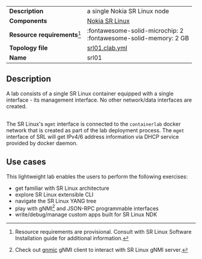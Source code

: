 |                               |                                                                      |
| ----------------------------- | -------------------------------------------------------------------- |
| **Description**               | a single Nokia SR Linux node                                         |
| **Components**                | [Nokia SR Linux][srl]                                                |
| **Resource requirements**[^1] | :fontawesome-solid-microchip: 2 <br/>:fontawesome-solid-memory: 2 GB |
| **Topology file**             | [srl01.clab.yml][topofile]                                           |
| **Name**                      | srl01                                                                |

## Description
A lab consists of a single SR Linux container equipped with a single interface - its management interface. No other network/data interfaces are created.

<center><div class="mxgraph" style="max-width:100%;border:1px solid transparent;" data-mxgraph="{&quot;page&quot;:2,&quot;zoom&quot;:1.5,&quot;highlight&quot;:&quot;#0000ff&quot;,&quot;nav&quot;:true,&quot;check-visible-state&quot;:true,&quot;resize&quot;:true,&quot;url&quot;:&quot;https://raw.githubusercontent.com/srl-labs/containerlab/diagrams/containerlab.drawio&quot;}"></div></center>

The SR Linux's `mgmt` interface is connected to the `containerlab` docker network that is created as part of the lab deployment process. The `mgmt` interface of SRL will get IPv4/6 address information via DHCP service provided by docker daemon.

## Use cases
This lightweight lab enables the users to perform the following exercises:

* get familiar with SR Linux architecture
* explore SR Linux extensible CLI
* navigate the SR Linux YANG tree
* play with gNMI[^2] and JSON-RPC programmable interfaces
* write/debug/manage custom apps built for SR Linux NDK

[srl]: https://www.nokia.com/networks/products/service-router-linux-NOS/
[topofile]: https://github.com/srl-labs/containerlab/tree/main/lab-examples/srl01/srl01.clab.yml

[^1]: Resource requirements are provisional. Consult with SR Linux Software Installation guide for additional information.
[^2]: Check out [gnmic](https://gnmic.kmrd.dev) gNMI client to interact with SR Linux gNMI server.

<script type="text/javascript" src="https://viewer.diagrams.net/js/viewer-static.min.js" async></script>